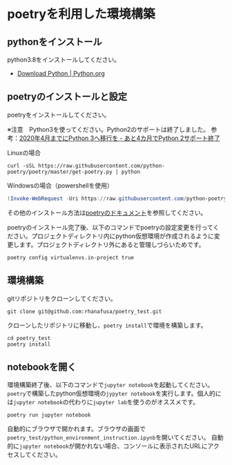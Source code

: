 # poetryを利用した環境構築

## pythonをインストール

python3.8をインストールしてください。

- [Download Python | Python.org](https://www.python.org/downloads/)

## poetryのインストールと設定

poetryをインストールしてください。

※注意　Python3を使ってください。Python2のサポートは終了しました。
参考：[2020年4月までにPython 3へ移行を - あと4カ月でPython 2サポート終了](https://news.mynavi.jp/article/20191223-943988/)

Linuxの場合

```console
curl -sSL https://raw.githubusercontent.com/python-poetry/poetry/master/get-poetry.py | python
```

Windowsの場合（powershellを使用）

```powershell
(Invoke-WebRequest -Uri https://raw.githubusercontent.com/python-poetry/poetry/master/get-poetry.py -UseBasicParsing).Content | python
```

その他のインストール方法は[poetryのドキュメント](https://python-poetry.org/docs/)を参照してください。

poetryのインストール完了後、以下のコマンドでpoetryの設定変更を行ってください。プロジェクトディレクトリ内にpython仮想環境が作成されるように変更します。プロジェクトディレクトリ外にあると管理しづらいためです。

```console
poetry config virtualenvs.in-project true
```

## 環境構築

gitリポジトリをクローンしてください。

```console
git clone git@github.com:rhanafusa/poetry_test.git
```

クローンしたリポジトリに移動し、`poetry install`で環境を構築します。

```console
cd poetry_test
poetry install
```

## notebookを開く

環境構築終了後、以下のコマンドで`jupyter notebook`を起動してください。`poetry`で構築したpython仮想環境の`jypyter notebook`を実行します。個人的には`jupyter notebook`の代わりに`jupyter lab`を使うのがオススメです。

```console
poetry run jupyter notebook
```

自動的にブラウザで開かれます。ブラウザの画面で`poetry_test/python_environment_instruction.ipynb`を開いてください。
自動的に`jupyter notebook`が開かれない場合、コンソールに表示されたURLにアクセスしてください。
